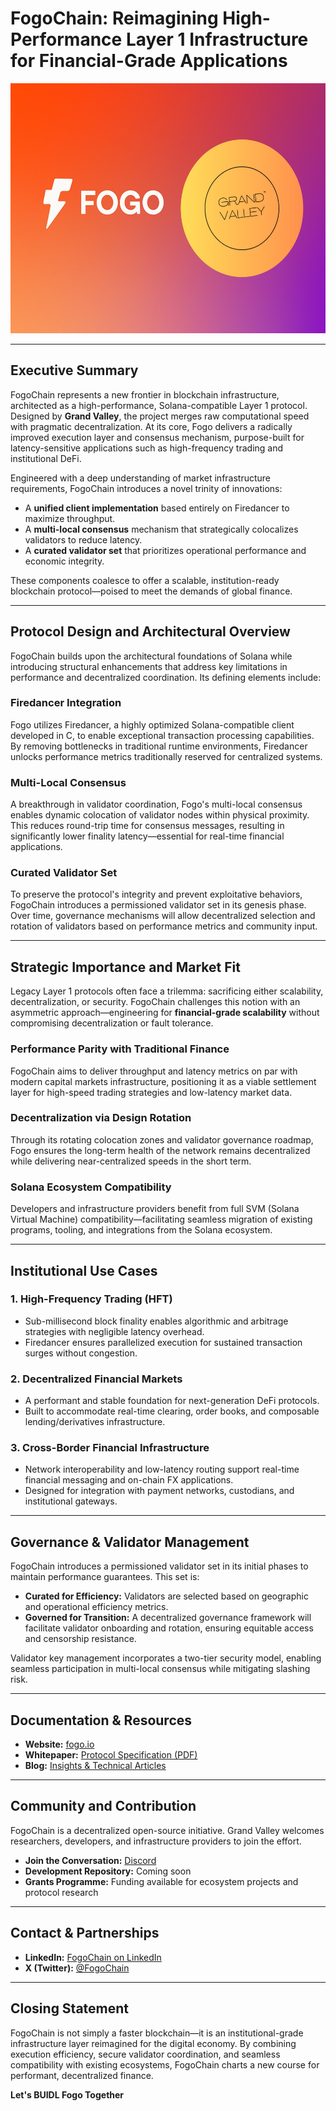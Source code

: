 # FogoChain: Reimagining High-Performance Layer 1 Infrastructure for Financial-Grade Applications

<p align="center">
  <img src="resources/image.png" width="600" height="400">
</p>

---

## Executive Summary

FogoChain represents a new frontier in blockchain infrastructure, architected as a high-performance, Solana-compatible Layer 1 protocol. Designed by **Grand Valley**, the project merges raw computational speed with pragmatic decentralization. At its core, Fogo delivers a radically improved execution layer and consensus mechanism, purpose-built for latency-sensitive applications such as high-frequency trading and institutional DeFi.

Engineered with a deep understanding of market infrastructure requirements, FogoChain introduces a novel trinity of innovations:
- A **unified client implementation** based entirely on Firedancer to maximize throughput.
- A **multi-local consensus** mechanism that strategically colocalizes validators to reduce latency.
- A **curated validator set** that prioritizes operational performance and economic integrity.

These components coalesce to offer a scalable, institution-ready blockchain protocol—poised to meet the demands of global finance.

---

## Protocol Design and Architectural Overview

FogoChain builds upon the architectural foundations of Solana while introducing structural enhancements that address key limitations in performance and decentralized coordination. Its defining elements include:

### Firedancer Integration

Fogo utilizes Firedancer, a highly optimized Solana-compatible client developed in C, to enable exceptional transaction processing capabilities. By removing bottlenecks in traditional runtime environments, Firedancer unlocks performance metrics traditionally reserved for centralized systems.

### Multi-Local Consensus

A breakthrough in validator coordination, Fogo's multi-local consensus enables dynamic colocation of validator nodes within physical proximity. This reduces round-trip time for consensus messages, resulting in significantly lower finality latency—essential for real-time financial applications.

### Curated Validator Set

To preserve the protocol's integrity and prevent exploitative behaviors, FogoChain introduces a permissioned validator set in its genesis phase. Over time, governance mechanisms will allow decentralized selection and rotation of validators based on performance metrics and community input.

---

## Strategic Importance and Market Fit

Legacy Layer 1 protocols often face a trilemma: sacrificing either scalability, decentralization, or security. FogoChain challenges this notion with an asymmetric approach—engineering for **financial-grade scalability** without compromising decentralization or fault tolerance.

### Performance Parity with Traditional Finance

FogoChain aims to deliver throughput and latency metrics on par with modern capital markets infrastructure, positioning it as a viable settlement layer for high-speed trading strategies and low-latency market data.

### Decentralization via Design Rotation

Through its rotating colocation zones and validator governance roadmap, Fogo ensures the long-term health of the network remains decentralized while delivering near-centralized speeds in the short term.

### Solana Ecosystem Compatibility

Developers and infrastructure providers benefit from full SVM (Solana Virtual Machine) compatibility—facilitating seamless migration of existing programs, tooling, and integrations from the Solana ecosystem.

---

## Institutional Use Cases

### 1. High-Frequency Trading (HFT)
- Sub-millisecond block finality enables algorithmic and arbitrage strategies with negligible latency overhead.
- Firedancer ensures parallelized execution for sustained transaction surges without congestion.

### 2. Decentralized Financial Markets
- A performant and stable foundation for next-generation DeFi protocols.
- Built to accommodate real-time clearing, order books, and composable lending/derivatives infrastructure.

### 3. Cross-Border Financial Infrastructure
- Network interoperability and low-latency routing support real-time financial messaging and on-chain FX applications.
- Designed for integration with payment networks, custodians, and institutional gateways.

---

## Governance & Validator Management

FogoChain introduces a permissioned validator set in its initial phases to maintain performance guarantees. This set is:
- **Curated for Efficiency:** Validators are selected based on geographic and operational efficiency metrics.
- **Governed for Transition:** A decentralized governance framework will facilitate validator onboarding and rotation, ensuring equitable access and censorship resistance.

Validator key management incorporates a two-tier security model, enabling seamless participation in multi-local consensus while mitigating slashing risk.

---

## Documentation & Resources

- **Website:** [fogo.io](https://www.fogo.io)
- **Whitepaper:** [Protocol Specification (PDF)](https://www.fogo.io/whitepaper.pdf)
- **Blog:** [Insights & Technical Articles](https://www.fogo.io/blog)

---

## Community and Contribution

FogoChain is a decentralized open-source initiative. Grand Valley welcomes researchers, developers, and infrastructure providers to join the effort.

- **Join the Conversation:** [Discord](https://discord.com/invite/FogoChain)
- **Development Repository:** Coming soon
- **Grants Programme:** Funding available for ecosystem projects and protocol research

---

## Contact & Partnerships

- **LinkedIn:** [FogoChain on LinkedIn](https://www.linkedin.com/company/fogochain)
- **X (Twitter):** [@FogoChain](https://x.com/FogoChain)

---

## Closing Statement

FogoChain is not simply a faster blockchain—it is an institutional-grade infrastructure layer reimagined for the digital economy. By combining execution efficiency, secure validator coordination, and seamless compatibility with existing ecosystems, FogoChain charts a new course for performant, decentralized finance.

**Let's BUIDL Fogo Together**